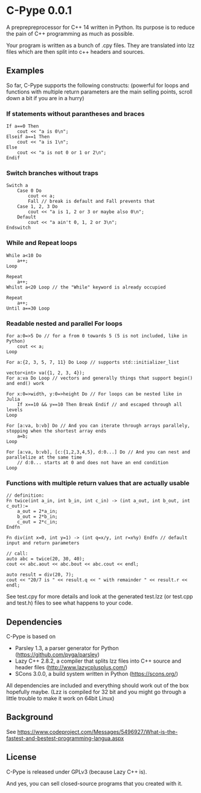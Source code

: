# C-Pype 0.0.1

A preprepreprocessor for C++ 14 written in Python. Its purpose is to reduce the pain of C++ programming as much as possible.

Your program is written as a bunch of .cpy files. They are translated into lzz files which are then split into c++ headers and sources.

## Examples

So far, C-Pype supports the following constructs:
(powerful for loops and functions with multiple return parameters are the main selling points, scroll down a bit if you are in a hurry)

### If statements without parantheses and braces
```
If a==0 Then
	cout << "a is 0\n";
Elseif a==1 Then
	cout << "a is 1\n";
Else
	cout << "a is not 0 or 1 or 2\n";
Endif
```

### Switch branches without traps
```
Switch a
	Case 0 Do
		cout << a;
		Fall // break is default and Fall prevents that
	Case 1, 2, 3 Do
		cout << "a is 1, 2 or 3 or maybe also 0\n";
	Default
		cout << "a ain't 0, 1, 2 or 3\n";
Endswitch
```

### While and Repeat loops
```
While a<10 Do 
	a++;
Loop

Repeat
	a++;
Whilst a<20 Loop // the "While" keyword is already occupied

Repeat
	a++;
Until a==30 Loop
```

### Readable nested and parallel For loops
```
For a:0=>5 Do // for a from 0 towards 5 (5 is not included, like in Python)
	cout << a;
Loop

For a:{2, 3, 5, 7, 11} Do Loop // supports std::initializer_list

vector<int> va({1, 2, 3, 4});
For a:va Do Loop // vectors and generally things that support begin() and end() work

For x:0=>width, y:0=>height Do // For loops can be nested like in Julia
	If x==10 && y==10 Then Break Endif // and escaped through all levels
Loop

For [a:va, b:vb] Do // And you can iterate through arrays parallely, stopping when the shortest array ends
	a=b;
Loop

For [a:va, b:vb], [c:{1,2,3,4,5}, d:0...] Do // And you can nest and parallelize at the same time
	// d:0... starts at 0 and does not have an end condition
Loop
```

### Functions with multiple return values that are actually usable
```
// definition:
Fn twice(int a_in, int b_in, int c_in) -> (int a_out, int b_out, int c_out):=
	a_out = 2*a_in;
	b_out = 2*b_in;
	c_out = 2*c_in;
Endfn

Fn div(int x=0, int y=1) -> (int q=x/y, int r=x%y) Endfn // default input and return parameters

// call:
auto abc = twice(20, 30, 40);
cout << abc.aout << abc.bout << abc.cout << endl;

auto result = div(20, 7);
cout << "20/7 is " << result.q << " with remainder " << result.r << endl;
```

See test.cpy for more details and look at the generated test.lzz (or test.cpp and test.h) files to see what happens to your code.

## Dependencies

C-Pype is based on
* Parsley 1.3, a parser generator for Python (https://github.com/pyga/parsley)
* Lazy C++ 2.8.2, a compiler that splits lzz files into C++ source and header files (http://www.lazycplusplus.com/)
* SCons 3.0.0, a build system written in Python (https://scons.org/)

All dependencies are included and everything should work out of the box hopefully maybe. (Lzz is compiled for 32 bit and you might go through a little trouble to make it work on 64bit Linux)

## Background

See https://www.codeproject.com/Messages/5496927/What-is-the-fastest-and-bestest-programming-langua.aspx

## License

C-Pype is released under GPLv3 (because Lazy C++ is).

And yes, you can sell closed-source programs that you created with it.